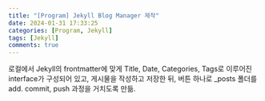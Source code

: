 ```yaml
---
title: "[Program] Jekyll Blog Manager 제작"
date: 2024-01-31 17:33:25
categories: [Program, Jekyll]
tags: [Jekyll]
comments: true
---
```


로컬에서 Jekyll의 frontmatter에 맞게 Title, Date, Categories, Tags로 이루어진 interface가 구성되어 있고, 게시물을 작성하고 저장한 뒤, 버튼 하나로 _posts 폴더를 add. commit, push 과정을 거치도록 만듦.